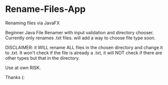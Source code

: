 # Rename-Files-App
Renaming files via JavaFX

Beginner Java File Renamer with input validation and directory chooser. Currently only renames .txt files. will add a way to choose file type soon. 

DISCLAIMER: it WILL rename ALL files in the chosen directory and change it to .txt. It won't check if the file is already a .txt, it will NOT check if there are other types but that in the directory.

Use at own RISK.

Thanks (:
